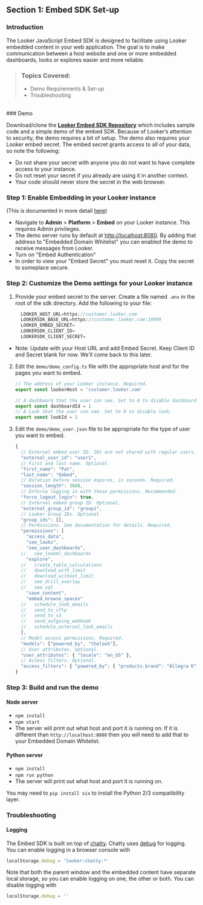## Section 1: Embed SDK Set-up

### Introduction

The Looker JavaScript Embed SDK is designed to facilitate using Looker embedded content in your web application. The goal is to make communication between a host website and one or more embedded dashboards, looks or explores easier and more reliable.

> ### Topics Covered:
> * Demo Requirements & Set-up
> * Troubleshooting

<br>
### Demo

Download/clone the [**Looker Embed SDK Repository**](https://github.com/looker-open-source/embed-sdk) which includes sample code and a simple demo of the embed SDK. Because of Looker’s attention to security, the demo requires a bit of setup. The demo also requires your Looker embed secret. The embed secret grants access to all of your data, so note the following:

* Do not share your secret with anyone you do not want to have complete access to your instance.
* Do not reset your secret if you already are using it in another context.
* Your code should never store the secret in the web browser.

### Step 1: Enable Embedding in your Looker instance

(This is documented in more detail [here](https://docs.looker.com/r/sdk/sso-embed))

* Navigate to **Admin** > **Platform** > **Embed** on your Looker instance. This requires Admin privileges.
* The demo server runs by default at [http://localhost:8080](http://localhost:8080). By adding that address to "Embedded Domain Whitelist" you can enabled the demo to receive messages from Looker.
* Turn on "Embed Authentication"
* In order to view your "Embed Secret" you must reset it. Copy the secret to someplace secure.

### Step 2: Customize the Demo settings for your Looker instance

1. Provide your embed secret to the server. Create a file named `.env` in the root of the sdk directory. Add the following to your file:
    ```javascript
      LOOKER_HOST_URL=https://customer.looker.com
      LOOKERSDK_BASE_URL=https://customer.looker.com:19999
      LOOKER_EMBED_SECRET=
      LOOKERSDK_CLIENT_ID=
      LOOKERSDK_CLIENT_SECRET=
    ```
  * Note: Update with your Host URL and add Embed Secret. Keep Client ID and Secret blank for now. We'll come back to this later.

2. Edit the `demo/demo_config.ts` file with the appropriate host and for the pages you want to embed.

    ```javascript
    // The address of your Looker instance. Required.
    export const lookerHost = 'customer.looker.com'

    // A dashboard that the user can see. Set to 0 to disable dashboard.
    export const dashboardId = 1
    // A Look that the user can see. Set to 0 to disable look.
    export const lookId = 1
    ```

3. Edit the `demo/demo_user.json` file to be appropriate for the type of user you want to embed.

    ```javascript
    {
      // External embed user ID. IDs are not shared with regular users. Required
      "external_user_id": "user1",
      // First and last name. Optional
      "first_name": "Pat",
      "last_name": "Embed",
      // Duration before session expires, in seconds. Required.
      "session_length": 3600,
      // Enforce logging in with these permissions. Recommended.
      "force_logout_login": true,
      // External embed group ID. Optional.
      "external_group_id": "group1",
      // Looker Group IDs. Optional
      "group_ids": [],
      // Permissions. See documentation for details. Required.
      "permissions": [
        "access_data",
        "see_looks",
        "see_user_dashboards",
      //   see_lookml_dashboards
        "explore",
      //   create_table_calculations
      //   download_with_limit
      //   download_without_limit
      //   see_drill_overlay
      //   see_sql
        "save_content",
        "embed_browse_spaces"
      //   schedule_look_emails
      //   send_to_sftp
      //   send_to_s3
      //   send_outgoing_webhook
      //   schedule_external_look_emails
      ],
      // Model access permissions. Required.
      "models": ["powered_by", "thelook"],
      // User attributes. Optional.
      "user_attributes": { "locale": "en_US" },
      // Access filters. Optional.
      "access_filters": { "powered_by": { "products.brand": "Allegra K" } }
    }
    ```

### Step 3: Build and run the demo

#### Node server

* `npm install`
* `npm start`
* The server will print out what host and port it is running on. If it is different than `http://localhost:8080` then you will need to add that to your Embedded Domain Whitelist.

#### Python server

* `npm install`
* `npm run python`
* The server will print out what host and port it is running on.

You may need to `pip install six` to install the Python 2/3 compatibility layer.

### Troubleshooting

#### Logging

The Embed SDK is built on top of [chatty](https://github.com/looker-open-source/chatty). Chatty uses [debug](https://github.com/visionmedia/debug) for logging. You can enable logging
in a browser console with

```javascript
localStorage.debug = 'looker:chatty:*'
```

Note that both the parent window and the embedded content have separate local storage, so you can enable logging on one, the other or both. You can disable logging with

```javascript
localStorage.debug = ''
```
